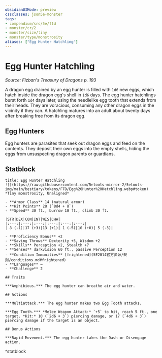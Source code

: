 ```yaml
---
obsidianUIMode: preview
cssclasses: json5e-monster
tags:
- compendium/src/5e/ftd
- monster/cr/2
- monster/size/tiny
- monster/type/monstrosity
aliases: ["Egg Hunter Hatchling"]
---
```

# Egg Hunter Hatchling
*Source: Fizban's Treasury of Dragons p. 193*  

A dragon egg drained by an egg hunter is filled with `1d6` new eggs, which hatch inside the dragon egg's shell in `1d6` days. The egg hunter hatchlings burst forth `1d4` days later, using the needlelike egg tooth that extends from their heads. They are voracious, consuming any other dragon eggs in the vicinity if they can. A hatchling matures into an adult about twenty days after breaking free from its dragon egg.

## Egg Hunters

Egg hunters are parasites that seek out dragon eggs and feed on the contents. They deposit their own eggs into the empty shells, hiding the eggs from unsuspecting dragon parents or guardians.

## Statblock

```ad-statblock
title: Egg Hunter Hatchling
![](https://raw.githubusercontent.com/5etools-mirror-2/5etools-img/main/bestiary/tokens/FTD/Egg%20Hunter%20Hatchling.webp#token)
*Tiny monstrosity, Unaligned*

- **Armor Class** 14 (natural armor)
- **Hit Points** 28 (`8d4 + 8`)
- **Speed** 30 ft., burrow 10 ft., climb 30 ft.

|STR|DEX|CON|INT|WIS|CHA|
|:---:|:---:|:---:|:---:|:---:|:---:|
| 8 (-1)|17 (+3)|13 (+1)| 1 (-5)|10 (+0)| 5 (-3)|

- **Proficiency Bonus** +2
- **Saving Throws** Dexterity +5, Wisdom +2
- **Skills** Perception +2, Stealth +7
- **Senses** darkvision 60 ft., passive Perception 12
- **Condition Immunities** [frightened](5E2014官方资源/规则/conditions.md#frightened)
- **Languages** —
- **Challenge** 2

## Traits

***Amphibious.*** The egg hunter can breathe air and water.

## Actions

***Multiattack.*** The egg hunter makes two Egg Tooth attacks.

***Egg Tooth.*** *Melee Weapon Attack:* `+5` to hit, reach 5 ft., one target. *Hit:* 10 (`2d6 + 3`) piercing damage, or 17 (`4d6 + 3`) piercing damage if the target is an object.

## Bonus Actions

***Rapid Movement.*** The egg hunter takes the Dash or Disengage action.
```
^statblock